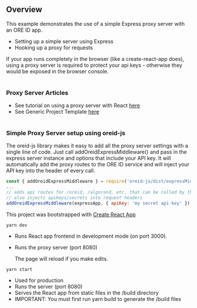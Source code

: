 
## Overview

This example demonstrates the use of a simple Express proxy server with an ORE ID app.
- Setting up a simple server using Express
- Hooking up a proxy for requests

If your app runs completely in the browser (like a create-react-app does), using a proxy server is required to protect your api keys - otherwise they would be exposed in the browser console.
<br><br>

### Proxy Server Articles

- See tutorial on using a proxy server with React [here](https://www.twilio.com/blog/react-app-with-node-js-server-proxy)
- See Generic Project Template [here](https://github.com/philnash/react-express-starter)
<br><br>

### Simple Proxy Server setup using oreid-js
The oreid-js library makes it easy to add all the proxy server settings with a single line of code. Just call addOreidExpressMiddleware() and pass in the express server instance and options that include your API key. It will automatically add the proxy routes to the ORE ID service and will inject your API key into the header of every call.
```javascript 
const { addOreidExpressMiddleware } = require('oreid-js/dist/expressMiddlewear');
...
// adds api routes for /oreid, /algorand, etc. that can be called by the React App
// also injects apikeys/secrets into request headers
addOreidExpressMiddleware(expressApp, { apiKey: 'my secret api key' })
```

This project was bootstrapped with [Create React App](https://github.com/facebook/create-react-app)
```
yarn dev
```

- Runs React app frontend in development mode (on port 3000). <br>
- Runs the proxy server (port 8080)

    The page will reload if you make edits.

```
yarn start
```

- Used for production
- Runs the server (port 8080)
- Serves the React app from static files in the /build directory
- IMPORTANT: You must first run yarn build to generate the /build files

